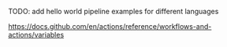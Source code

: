 TODO: add hello world pipeline examples for different languages

https://docs.github.com/en/actions/reference/workflows-and-actions/variables
